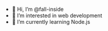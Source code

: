 - 👋 Hi, I’m @fall-inside
- 👀 I’m interested in web development
- 🌱 I’m currently learning Node.js


<!---
fall-inside/fall-inside is a ✨ special ✨ repository because its `README.md` (this file) appears on your GitHub profile.
You can click the Preview link to take a look at your changes.
--->
